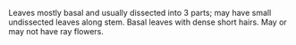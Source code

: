 Leaves mostly basal and usually dissected into 3 parts; may have small undissected leaves along stem. Basal leaves with dense short hairs. May or may not have ray flowers.
